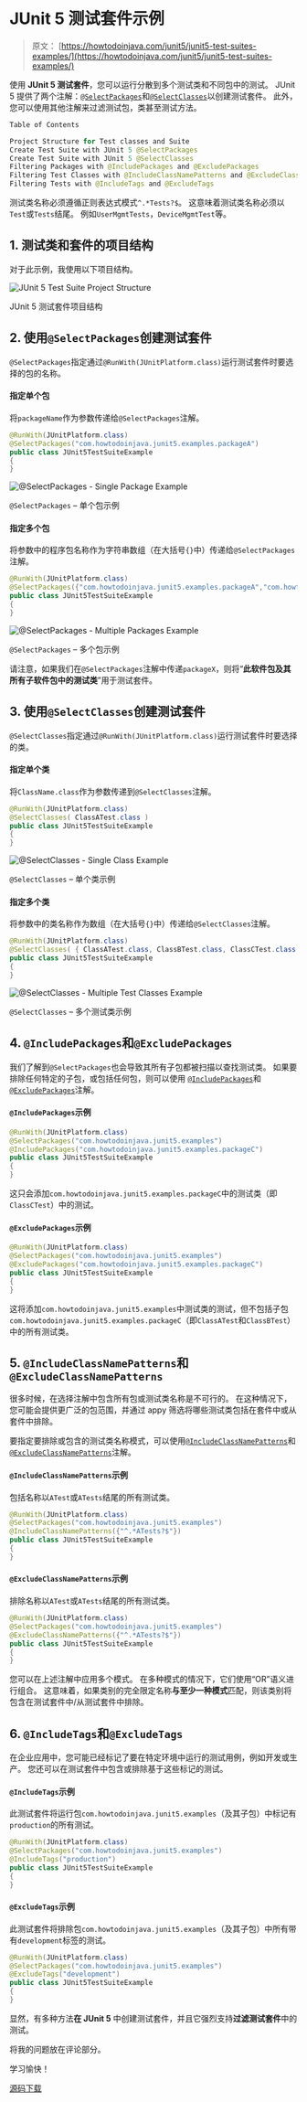 # JUnit 5 测试套件示例

> 原文： [https://howtodoinjava.com/junit5/junit5-test-suites-examples/](https://howtodoinjava.com/junit5/junit5-test-suites-examples/)

使用 **JUnit 5 测试套件**，您可以运行分散到多个测试类和不同包中的测试。 JUnit 5 提供了两个注解：[`@SelectPackages`](http://junit.org/junit5/docs/current/api/index.html?org/junit/platform/runner/SelectPackages.html)和[`@SelectClasses`](http://junit.org/junit5/docs/current/api/index.html?org/junit/platform/runner/SelectClasses.html)以创建测试套件。 此外，您可以使用其他注解来过滤测试包，类甚至测试方法。

```java
Table of Contents

Project Structure for Test classes and Suite
Create Test Suite with JUnit 5 @SelectPackages
Create Test Suite with JUnit 5 @SelectClasses
Filtering Packages with @IncludePackages and @ExcludePackages
Filtering Test Classes with @IncludeClassNamePatterns and @ExcludeClassNamePatterns
Filtering Tests with @IncludeTags and @ExcludeTags
```

测试类名称必须遵循正则表达式模式`^.*Tests?$`。 这意味着测试类名称必须以`Test`或`Tests`结尾。 例如`UserMgmtTests`，`DeviceMgmtTest`等。

## 1\. 测试类和套件的项目结构

对于此示例，我使用以下项目结构。

![JUnit 5 Test Suite Project Structure](img/afb801e2a7677f26c4c2fa69d2902a04.png)

JUnit 5 测试套件项目结构



## 2\. 使用`@SelectPackages`创建测试套件

`@SelectPackages`指定通过`@RunWith(JUnitPlatform.class)`运行测试套件时要选择的包的名称。

#### 指定单个包

将`packageName`作为参数传递给`@SelectPackages`注解。

```java
@RunWith(JUnitPlatform.class)
@SelectPackages("com.howtodoinjava.junit5.examples.packageA") 
public class JUnit5TestSuiteExample 
{
}

```

![@SelectPackages - Single Package Example](img/077bf64db3fe32ef5528c68cbb15a72e.png)

`@SelectPackages` – 单个包示例



#### 指定多个包

将参数中的程序包名称作为字符串数组（在大括号`{}`中）传递给`@SelectPackages`注解。

```java
@RunWith(JUnitPlatform.class)
@SelectPackages({"com.howtodoinjava.junit5.examples.packageA","com.howtodoinjava.junit5.examples.packageB"}) 
public class JUnit5TestSuiteExample 
{
}

```

![@SelectPackages - Multiple Packages Example](img/e96e610844c9b44c75a62ba8709804a4.png)

`@SelectPackages` – 多个包示例



请注意，如果我们在`@SelectPackages`注解中传递`packageX`，则将“**此软件包及其所有子软件包中的测试类**”用于测试套件。

## 3\. 使用`@SelectClasses`创建测试套件

`@SelectClasses`指定通过`@RunWith(JUnitPlatform.class)`运行测试套件时要选择的类。

#### 指定单个类

将`ClassName.class`作为参数传递到`@SelectClasses`注解。

```java
@RunWith(JUnitPlatform.class)
@SelectClasses( ClassATest.class )
public class JUnit5TestSuiteExample 
{
}

```

![@SelectClasses - Single Class Example](img/94e42e360ea142a1079b36d2dc5549e6.png)

`@SelectClasses` – 单个类示例



#### 指定多个类

将参数中的类名称作为数组（在大括号`{}`中）传递给`@SelectClasses`注解。

```java
@RunWith(JUnitPlatform.class)
@SelectClasses( { ClassATest.class, ClassBTest.class, ClassCTest.class } )
public class JUnit5TestSuiteExample 
{
}

```

![@SelectClasses - Multiple Test Classes Example](img/af170c949617666aadbdfc4a63c430dc.png)

`@SelectClasses` – 多个测试类示例



## 4\. `@IncludePackages`和`@ExcludePackages`

我们了解到`@SelectPackages`也会导致其所有子包都被扫描以查找测试类。 如果要排除任何特定的子包，或包括任何包，则可以使用 [`@IncludePackages`](http://junit.org/junit5/docs/current/api/org/junit/platform/suite/api/IncludePackages.html)和[`@ExcludePackages`](http://junit.org/junit5/docs/current/api/org/junit/platform/suite/api/ExcludePackages.html)注解。

#### `@IncludePackages`示例

```java
@RunWith(JUnitPlatform.class)
@SelectPackages("com.howtodoinjava.junit5.examples")
@IncludePackages("com.howtodoinjava.junit5.examples.packageC")
public class JUnit5TestSuiteExample 
{
}

```

这只会添加`com.howtodoinjava.junit5.examples.packageC`中的测试类（即`ClassCTest`）中的测试。

#### `@ExcludePackages`示例

```java
@RunWith(JUnitPlatform.class)
@SelectPackages("com.howtodoinjava.junit5.examples")
@ExcludePackages("com.howtodoinjava.junit5.examples.packageC")
public class JUnit5TestSuiteExample 
{
}

```

这将添加`com.howtodoinjava.junit5.examples`中测试类的测试，但不包括子包`com.howtodoinjava.junit5.examples.packageC`（即`ClassATest`和`ClassBTest`）中的所有测试类。

## 5\. `@IncludeClassNamePatterns`和`@ExcludeClassNamePatterns`

很多时候，在选择注解中包含所有包或测试类名称是不可行的。 在这种情况下，您可能会提供更广泛的包范围，并通过 appy 筛选将哪些测试类包括在套件中或从套件中排除。

要指定要排除或包含的测试类名称模式，可以使用[`@IncludeClassNamePatterns`](http://junit.org/junit5/docs/current/api/org/junit/platform/suite/api/IncludeClassNamePatterns.html)和[`@ExcludeClassNamePatterns`](http://junit.org/junit5/docs/current/api/org/junit/platform/suite/api/ExcludeClassNamePatterns.html)注解。

#### `@IncludeClassNamePatterns`示例

包括名称以`ATest`或`ATests`结尾的所有测试类。

```java
@RunWith(JUnitPlatform.class)
@SelectPackages("com.howtodoinjava.junit5.examples")
@IncludeClassNamePatterns({"^.*ATests?$"})
public class JUnit5TestSuiteExample 
{
}

```

#### `@ExcludeClassNamePatterns`示例

排除名称以`ATest`或`ATests`结尾的所有测试类。

```java
@RunWith(JUnitPlatform.class)
@SelectPackages("com.howtodoinjava.junit5.examples")
@ExcludeClassNamePatterns({"^.*ATests?$"})
public class JUnit5TestSuiteExample 
{
}

```

您可以在上述注解中应用多个模式。 在多种模式的情况下，它们使用“OR”语义进行组合。 这意味着，如果类别的完全限定名称**与至少一种模式**匹配，则该类别将包含在测试套件中/从测试套件中排除。

## 6\. `@IncludeTags`和`@ExcludeTags`

在企业应用中，您可能已经标记了要在特定环境中运行的测试用例，例如开发或生产。 您还可以在测试套件中包含或排除基于这些标记的测试。

#### `@IncludeTags`示例

此测试套件将运行包`com.howtodoinjava.junit5.examples`（及其子包）中标记有`production`的所有测试。

```java
@RunWith(JUnitPlatform.class)
@SelectPackages("com.howtodoinjava.junit5.examples")
@IncludeTags("production")
public class JUnit5TestSuiteExample 
{
}

```

#### `@ExcludeTags`示例

此测试套件将排除包`com.howtodoinjava.junit5.examples`（及其子包）中所有带有`development`标签的测试。

```java
@RunWith(JUnitPlatform.class)
@SelectPackages("com.howtodoinjava.junit5.examples")
@ExcludeTags("development")
public class JUnit5TestSuiteExample 
{
}

```

显然，有多种方法**在 JUnit 5** 中创建测试套件，并且它强烈支持**过滤测试套件**中的测试。

将我的问题放在评论部分。

学习愉快！

[源码下载](https://github.com/lokeshgupta1981/Junit5Examples/tree/master/JUnit5Examples)